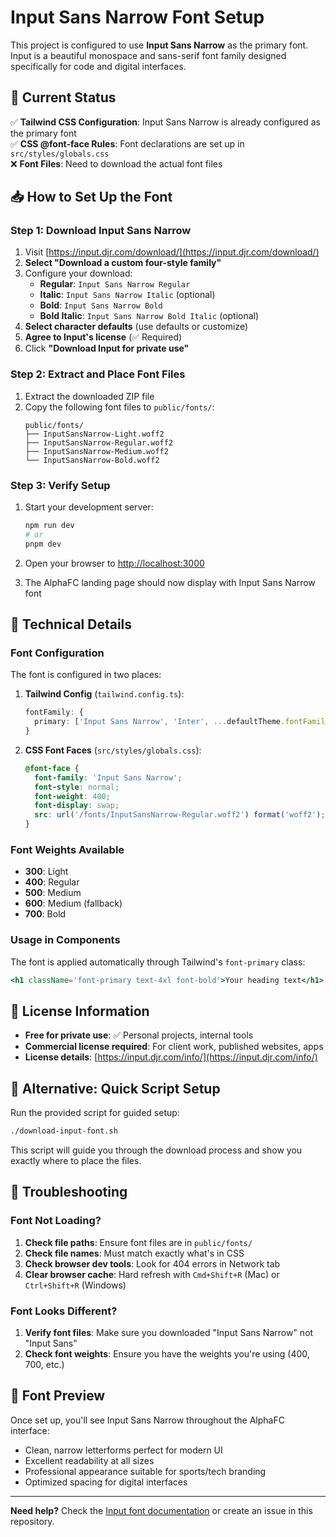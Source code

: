# Input Sans Narrow Font Setup

This project is configured to use **Input Sans Narrow** as the primary font. Input is a beautiful monospace and sans-serif font family designed specifically for code and digital interfaces.

## 🎯 Current Status

✅ **Tailwind CSS Configuration**: Input Sans Narrow is already configured as the primary font  
✅ **CSS @font-face Rules**: Font declarations are set up in `src/styles/globals.css`  
❌ **Font Files**: Need to download the actual font files

## 📥 How to Set Up the Font

### Step 1: Download Input Sans Narrow

1. Visit [https://input.djr.com/download/](https://input.djr.com/download/)
2. **Select "Download a custom four-style family"**
3. Configure your download:
   - **Regular**: `Input Sans Narrow Regular`
   - **Italic**: `Input Sans Narrow Italic` (optional)
   - **Bold**: `Input Sans Narrow Bold`
   - **Bold Italic**: `Input Sans Narrow Bold Italic` (optional)
4. **Select character defaults** (use defaults or customize)
5. **Agree to Input's license** (✅ Required)
6. Click **"Download Input for private use"**

### Step 2: Extract and Place Font Files

1. Extract the downloaded ZIP file
2. Copy the following font files to `public/fonts/`:
   ```
   public/fonts/
   ├── InputSansNarrow-Light.woff2
   ├── InputSansNarrow-Regular.woff2
   ├── InputSansNarrow-Medium.woff2
   └── InputSansNarrow-Bold.woff2
   ```

### Step 3: Verify Setup

1. Start your development server:

   ```bash
   npm run dev
   # or
   pnpm dev
   ```

2. Open your browser to [http://localhost:3000](http://localhost:3000)
3. The AlphaFC landing page should now display with Input Sans Narrow font

## 🔧 Technical Details

### Font Configuration

The font is configured in two places:

1. **Tailwind Config** (`tailwind.config.ts`):

   ```typescript
   fontFamily: {
     primary: ['Input Sans Narrow', 'Inter', ...defaultTheme.fontFamily.sans],
   }
   ```

2. **CSS Font Faces** (`src/styles/globals.css`):
   ```css
   @font-face {
     font-family: 'Input Sans Narrow';
     font-style: normal;
     font-weight: 400;
     font-display: swap;
     src: url('/fonts/InputSansNarrow-Regular.woff2') format('woff2');
   }
   ```

### Font Weights Available

- **300**: Light
- **400**: Regular
- **500**: Medium
- **600**: Medium (fallback)
- **700**: Bold

### Usage in Components

The font is applied automatically through Tailwind's `font-primary` class:

```jsx
<h1 className='font-primary text-4xl font-bold'>Your heading text</h1>
```

## 📝 License Information

- **Free for private use**: ✅ Personal projects, internal tools
- **Commercial license required**: For client work, published websites, apps
- **License details**: [https://input.djr.com/info/](https://input.djr.com/info/)

## 🔄 Alternative: Quick Script Setup

Run the provided script for guided setup:

```bash
./download-input-font.sh
```

This script will guide you through the download process and show you exactly where to place the files.

## 🚨 Troubleshooting

### Font Not Loading?

1. **Check file paths**: Ensure font files are in `public/fonts/`
2. **Check file names**: Must match exactly what's in CSS
3. **Check browser dev tools**: Look for 404 errors in Network tab
4. **Clear browser cache**: Hard refresh with `Cmd+Shift+R` (Mac) or `Ctrl+Shift+R` (Windows)

### Font Looks Different?

1. **Verify font files**: Make sure you downloaded "Input Sans Narrow" not "Input Sans"
2. **Check font weights**: Ensure you have the weights you're using (400, 700, etc.)

## 🎨 Font Preview

Once set up, you'll see Input Sans Narrow throughout the AlphaFC interface:

- Clean, narrow letterforms perfect for modern UI
- Excellent readability at all sizes
- Professional appearance suitable for sports/tech branding
- Optimized spacing for digital interfaces

---

**Need help?** Check the [Input font documentation](https://input.djr.com/info/) or create an issue in this repository.

